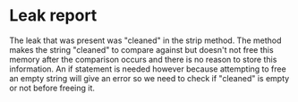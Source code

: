 # Leak report
The leak that was present was "cleaned" in the strip method. The method makes the string "cleaned" to compare against but doesn't not free this memory after the comparison occurs and there is no reason to store this information. An if statement is needed however because attempting to free an empty string will give an error so we need to check if "cleaned" is empty or not before freeing it.

